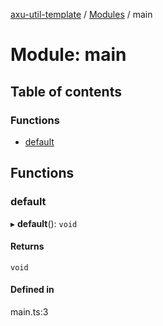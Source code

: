 [axu-util-template](../README.md) / [Modules](../modules.md) / main

# Module: main

## Table of contents

### Functions

- [default](main.md#default)

## Functions

### default

▸ **default**(): `void`

#### Returns

`void`

#### Defined in

main.ts:3
